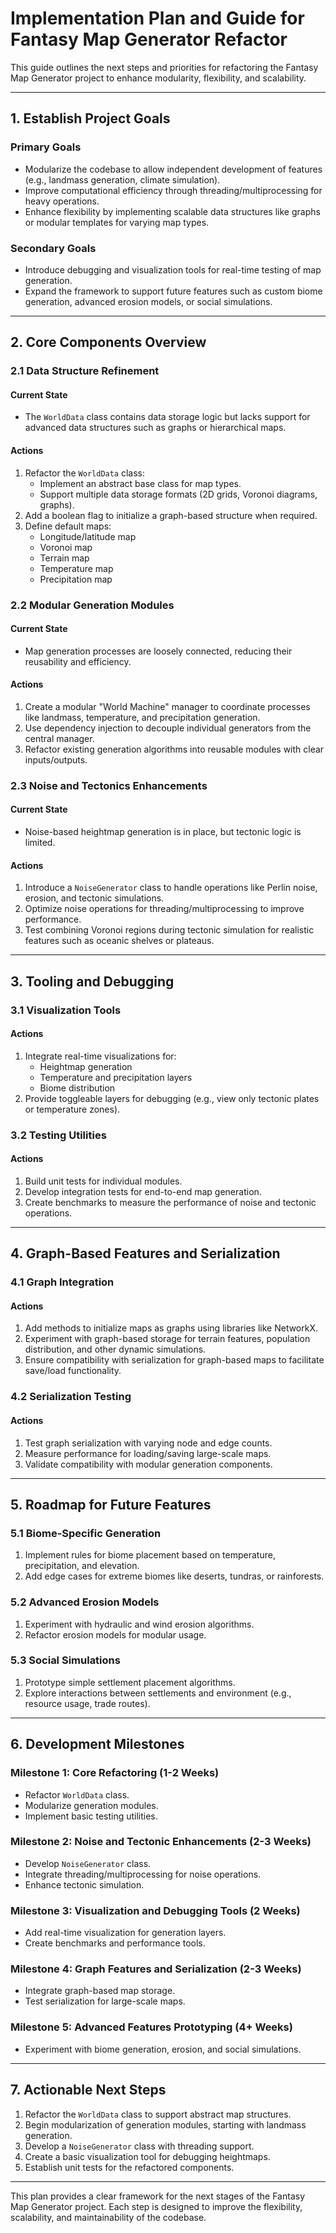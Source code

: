 # Implementation Plan and Guide for Fantasy Map Generator Refactor

This guide outlines the next steps and priorities for refactoring the Fantasy Map Generator project to enhance modularity, flexibility, and scalability.

---

## 1. **Establish Project Goals**

### Primary Goals

- Modularize the codebase to allow independent development of features (e.g., landmass generation, climate simulation).
- Improve computational efficiency through threading/multiprocessing for heavy operations.
- Enhance flexibility by implementing scalable data structures like graphs or modular templates for varying map types.

### Secondary Goals

- Introduce debugging and visualization tools for real-time testing of map generation.
- Expand the framework to support future features such as custom biome generation, advanced erosion models, or social simulations.

---

## 2. **Core Components Overview**

### **2.1 Data Structure Refinement**

#### Current State

- The `WorldData` class contains data storage logic but lacks support for advanced data structures such as graphs or hierarchical maps.

#### Actions

1. Refactor the `WorldData` class:
   - Implement an abstract base class for map types.
   - Support multiple data storage formats (2D grids, Voronoi diagrams, graphs).
2. Add a boolean flag to initialize a graph-based structure when required.
3. Define default maps:
   - Longitude/latitude map
   - Voronoi map
   - Terrain map
   - Temperature map
   - Precipitation map

### **2.2 Modular Generation Modules**

#### Current State

- Map generation processes are loosely connected, reducing their reusability and efficiency.

#### Actions

1. Create a modular "World Machine" manager to coordinate processes like landmass, temperature, and precipitation generation.
2. Use dependency injection to decouple individual generators from the central manager.
3. Refactor existing generation algorithms into reusable modules with clear inputs/outputs.

### **2.3 Noise and Tectonics Enhancements**

#### Current State

- Noise-based heightmap generation is in place, but tectonic logic is limited.

#### Actions

1. Introduce a `NoiseGenerator` class to handle operations like Perlin noise, erosion, and tectonic simulations.
2. Optimize noise operations for threading/multiprocessing to improve performance.
3. Test combining Voronoi regions during tectonic simulation for realistic features such as oceanic shelves or plateaus.

---

## 3. **Tooling and Debugging**

### **3.1 Visualization Tools**

#### Actions

1. Integrate real-time visualizations for:
   - Heightmap generation
   - Temperature and precipitation layers
   - Biome distribution
2. Provide toggleable layers for debugging (e.g., view only tectonic plates or temperature zones).

### **3.2 Testing Utilities**

#### Actions

1. Build unit tests for individual modules.
2. Develop integration tests for end-to-end map generation.
3. Create benchmarks to measure the performance of noise and tectonic operations.

---

## 4. **Graph-Based Features and Serialization**

### **4.1 Graph Integration**

#### Actions

1. Add methods to initialize maps as graphs using libraries like NetworkX.
2. Experiment with graph-based storage for terrain features, population distribution, and other dynamic simulations.
3. Ensure compatibility with serialization for graph-based maps to facilitate save/load functionality.

### **4.2 Serialization Testing**

#### Actions

1. Test graph serialization with varying node and edge counts.
2. Measure performance for loading/saving large-scale maps.
3. Validate compatibility with modular generation components.

---

## 5. **Roadmap for Future Features**

### **5.1 Biome-Specific Generation**

1. Implement rules for biome placement based on temperature, precipitation, and elevation.
2. Add edge cases for extreme biomes like deserts, tundras, or rainforests.

### **5.2 Advanced Erosion Models**

1. Experiment with hydraulic and wind erosion algorithms.
2. Refactor erosion models for modular usage.

### **5.3 Social Simulations**

1. Prototype simple settlement placement algorithms.
2. Explore interactions between settlements and environment (e.g., resource usage, trade routes).

---

## 6. **Development Milestones**

### Milestone 1: Core Refactoring (1-2 Weeks)

- Refactor `WorldData` class.
- Modularize generation modules.
- Implement basic testing utilities.

### Milestone 2: Noise and Tectonic Enhancements (2-3 Weeks)

- Develop `NoiseGenerator` class.
- Integrate threading/multiprocessing for noise operations.
- Enhance tectonic simulation.

### Milestone 3: Visualization and Debugging Tools (2 Weeks)

- Add real-time visualization for generation layers.
- Create benchmarks and performance tools.

### Milestone 4: Graph Features and Serialization (2-3 Weeks)

- Integrate graph-based map storage.
- Test serialization for large-scale maps.

### Milestone 5: Advanced Features Prototyping (4+ Weeks)

- Experiment with biome generation, erosion, and social simulations.

---

## 7. **Actionable Next Steps**

1. Refactor the `WorldData` class to support abstract map structures.
2. Begin modularization of generation modules, starting with landmass generation.
3. Develop a `NoiseGenerator` class with threading support.
4. Create a basic visualization tool for debugging heightmaps.
5. Establish unit tests for the refactored components.

---

This plan provides a clear framework for the next stages of the Fantasy Map Generator project. Each step is designed to improve the flexibility, scalability, and maintainability of the codebase.
